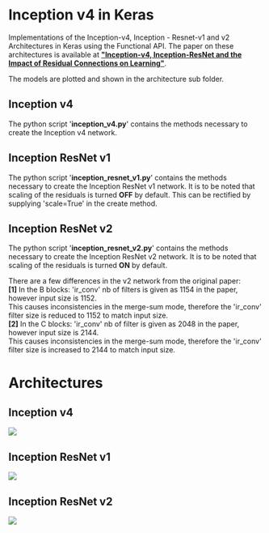 # Inception v4 in Keras
Implementations of the Inception-v4, Inception - Resnet-v1 and v2 Architectures in Keras using the Functional API. The paper on these architectures is available at <a href="http://arxiv.org/pdf/1602.07261v1.pdf"><b>"Inception-v4, Inception-ResNet and the Impact of Residual Connections on Learning"</b></a>. 

The models are plotted and shown in the architecture sub folder.

## Inception v4
The python script '<b>inception_v4.py</b>' contains the methods necessary to create the Inception v4 network. 

## Inception ResNet v1
The python script '<b>inception_resnet_v1.py</b>' contains the methods necessary to create the Inception ResNet v1 network. 
It is to be noted that scaling of the residuals is turned <b>OFF</b> by default. This can be rectified by supplying 'scale=True' in the create method.

## Inception ResNet v2
The python script '<b>inception_resnet_v2.py</b>' contains the methods necessary to create the Inception ResNet v2 network. 
It is to be noted that scaling of the residuals is turned <b>ON</b> by default. 

There are a few differences in the v2 network from the original paper:<br>
<b>[1]</b> In the B blocks: 'ir_conv' nb of filters  is given as 1154 in the paper, however input size is 1152.<br>
    This causes inconsistencies in the merge-sum mode, therefore the 'ir_conv' filter size
    is reduced to 1152 to match input size.
    <br>
<b>[2]</b> In the C blocks: 'ir_conv' nb of filter is given as 2048 in the paper, however input size is 2144.<br>
    This causes inconsistencies in the merge-sum mode, therefore the 'ir_conv' filter size
    is increased to 2144 to match input size.

# Architectures
## Inception v4

<img src="https://github.com/titu1994/Inception-v4/blob/master/Architectures/Inception-v4.png?raw=true">

## Inception ResNet v1

<img src="https://github.com/titu1994/Inception-v4/blob/master/Architectures/Inception%20ResNet-v1.png?raw=true">

## Inception ResNet v2

<img src="https://github.com/titu1994/Inception-v4/blob/master/Architectures/Inception%20ResNet-v2.png?raw=true">